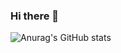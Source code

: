 ### Hi there 👋

![Anurag's GitHub stats](https://github-readme-stats.vercel.app/api?username=HAHYEONLEE&show_icons=true&theme=radical)
